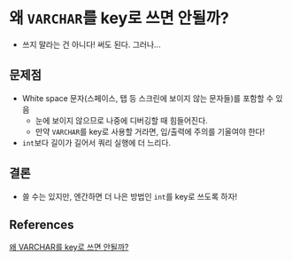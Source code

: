 # 왜 `VARCHAR`를 key로 쓰면 안될까?

- 쓰지 말라는 건 아니다! 써도 된다. 그러나...

## 문제점

- White space 문자(스페이스, 탭 등 스크린에 보이지 않는 문자들)를 포함할 수 있음
  - 눈에 보이지 않으므로 나중에 디버깅할 때 힘들어진다.
  - 만약 `VARCHAR`를 key로 사용할 거라면, 입/출력에 주의를 기울여야 한다!
- `int`보다 길이가 길어서 쿼리 실행에 더 느리다.

## 결론

- 쓸 수는 있지만, 엔간하면 더 나은 방법인 `int`를 key로 쓰도록 하자!

## References

[왜 VARCHAR를 key로 쓰면 안될까?](https://stackoverflow.com/questions/2103322/varchar-as-foreign-key-primary-key-in-database-good-or-bad)
